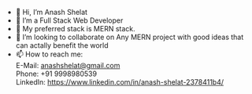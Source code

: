 - 👋 Hi, I’m Anash Shelat
- 👀 I’m a Full Stack Web Developer
- 🌱 My preferred stack is MERN stack.
- 💞️ I’m looking to collaborate on Any MERN project with good ideas that can actally benefit the world
- 📫 How to reach me: <br >
      E-Mail: anashshelat@gmail.com <br >
      Phone: +91 9998980539 <br >
      LinkedIn: https://www.linkedin.com/in/anash-shelat-2378411b4/

<!---
anash3420/anash3420 is a ✨ special ✨ repository because its `README.md` (this file) appears on your GitHub profile.
You can click the Preview link to take a look at your changes.
--->
